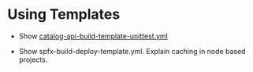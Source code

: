 # Using Templates

- Show [catalog-api-build-template-unittest.yml](https://github.com/arambazamba/food-app/blob/master/deploy/az-pipelines/api-build-template-unittest.yml)

- Show spfx-build-deploy-template.yml. Explain caching in node based projects.